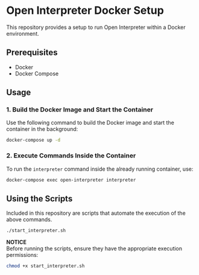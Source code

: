 
# Open Interpreter Docker Setup

This repository provides a setup to run Open Interpreter within a Docker environment.

## Prerequisites

- Docker
- Docker Compose

## Usage

### 1. Build the Docker Image and Start the Container

Use the following command to build the Docker image and start the container in the background:

```bash
docker-compose up -d
```

### 2. Execute Commands Inside the Container

To run the `interpreter` command inside the already running container, use:

```bash
docker-compose exec open-interpreter interpreter
```

## Using the Scripts

Included in this repository are scripts that automate the execution of the above commands.


```bash
./start_interpreter.sh
```

**NOTICE**  
Before running the scripts, ensure they have the appropriate execution permissions:

```bash
chmod +x start_interpreter.sh
```
